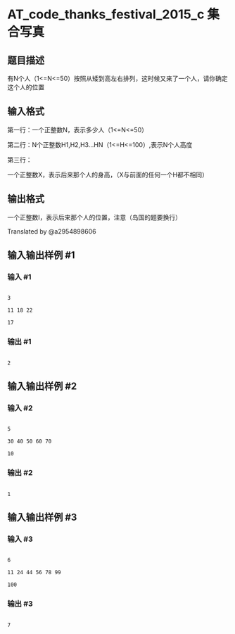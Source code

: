 # AT_code_thanks_festival_2015_c 集合写真

## 题目描述

有N个人（1<=N<=50）按照从矮到高左右排列，这时候又来了一个人，请你确定这个人的位置

## 输入格式

第一行：一个正整数N，表示多少人（1<=N<=50）

第二行：N个正整数H1,H2,H3...HN（1<=H<=100）,表示N个人高度

第三行：

一个正整数X，表示后来那个人的身高，（X与前面的任何一个H都不相同）

## 输出格式

一个正整数I，表示后来那个人的位置，注意（岛国的题要换行）

Translated by @a2954898606

## 输入输出样例 #1

### 输入 #1

```
3
11 18 22
17
```

### 输出 #1

```
2
```

## 输入输出样例 #2

### 输入 #2

```
5
30 40 50 60 70
10
```

### 输出 #2

```
1
```

## 输入输出样例 #3

### 输入 #3

```
6
11 24 44 56 78 99
100
```

### 输出 #3

```
7
```